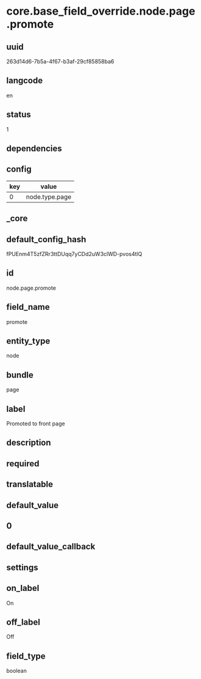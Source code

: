 # core.base_field_override.node.page.promote

## uuid
263d14d6-7b5a-4f67-b3af-29cf85858ba6

## langcode
en

## status
1

## dependencies

## config
|key|value|
|-|-|
|0|node.type.page|


## _core

## default_config_hash
fPUEnm4T5zfZRr3ttDUqq7yCDd2uW3clWD-pvos4tlQ

## id
node.page.promote

## field_name
promote

## entity_type
node

## bundle
page

## label
Promoted to front page

## description


## required


## translatable


## default_value

## 0

## default_value_callback


## settings

## on_label
On

## off_label
Off

## field_type
boolean
